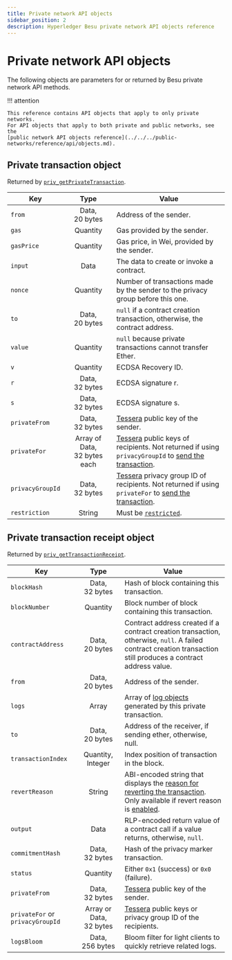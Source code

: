 ```yaml
---
title: Private network API objects
sidebar_position: 2
description: Hyperledger Besu private network API objects reference
---
```


# Private network API objects

The following objects are parameters for or returned by Besu private network API methods.

!!! attention

    This reference contains API objects that apply to only private networks.
    For API objects that apply to both private and public networks, see the
    [public network API objects reference](../../../public-networks/reference/api/objects.md).

## Private transaction object

Returned by [`priv_getPrivateTransaction`](index.md#priv_getprivatetransaction).

| Key | Type | Value |
| --- | :-: | --- |
| `from` | Data, 20&nbsp;bytes | Address of the sender. |
| `gas` | Quantity | Gas provided by the sender. |
| `gasPrice` | Quantity | Gas price, in Wei, provided by the sender. |
| `input` | Data | The data to create or invoke a contract. |
| `nonce` | Quantity | Number of transactions made by the sender to the privacy group before this one. |
| `to` | Data, 20&nbsp;bytes | `null` if a contract creation transaction, otherwise, the contract address. |
| `value` | Quantity | `null` because private transactions cannot transfer Ether. |
| `v` | Quantity | ECDSA Recovery ID. |
| `r` | Data, 32&nbsp;bytes | ECDSA signature r. |
| `s` | Data, 32&nbsp;bytes | ECDSA signature s. |
| `privateFrom` | Data, 32&nbsp;bytes | [Tessera](https://docs.tessera.consensys.net/) public key of the sender. |
| `privateFor` | Array of Data, 32&nbsp;bytes each | [Tessera](https://docs.tessera.consensys.net/) public keys of recipients. Not returned if using `privacyGroupId` to [send the transaction](../../../private-networks/concepts/privacy/privacy-groups.md#privacy-types). |
| `privacyGroupId` | Data, 32&nbsp;bytes | [Tessera](https://docs.tessera.consensys.net/) privacy group ID of recipients. Not returned if using `privateFor` to [send the transaction](../../../private-networks/concepts/privacy/privacy-groups.md#privacy-types). |
| `restriction` | String | Must be [`restricted`](../../../private-networks/concepts/privacy/private-transactions/index.md). |

## Private transaction receipt object

Returned by [`priv_getTransactionReceipt`](index.md#priv_gettransactionreceipt).

| Key | Type | Value |
| --- | :-: | --- |
| `blockHash` | Data, 32&nbsp;bytes | Hash of block containing this transaction. |
| `blockNumber` | Quantity | Block number of block containing this transaction. |
| `contractAddress` | Data, 20&nbsp;bytes | Contract address created if a contract creation transaction, otherwise, `null`. A failed contract creation transaction still produces a contract address value. |
| `from` | Data, 20&nbsp;bytes | Address of the sender. |
| `logs` | Array | Array of [log objects](../../../public-networks/reference/api/objects.md#log-object) generated by this private transaction. |
| `to` | Data, 20&nbsp;bytes | Address of the receiver, if sending ether, otherwise, null. |
| `transactionIndex` | Quantity, Integer | Index position of transaction in the block. |
| `revertReason` | String | ABI-encoded string that displays the [reason for reverting the transaction](../../../private-networks/how-to/send-transactions/revert-reason.md). Only available if revert reason is [enabled](../cli/options.md#revert-reason-enabled). |
| `output` | Data | RLP-encoded return value of a contract call if a value returns, otherwise, `null`. |
| `commitmentHash` | Data, 32&nbsp;bytes | Hash of the privacy marker transaction. |
| `status` | Quantity | Either `0x1` (success) or `0x0` (failure). |
| `privateFrom` | Data, 32&nbsp;bytes | [Tessera](https://docs.tessera.consensys.net/) public key of the sender. |
| `privateFor` or `privacyGroupId` | Array or Data, 32&nbsp;bytes | [Tessera](https://docs.tessera.consensys.net/) public keys or privacy group ID of the recipients. |
| `logsBloom` | Data, 256&nbsp;bytes | Bloom filter for light clients to quickly retrieve related logs. |
